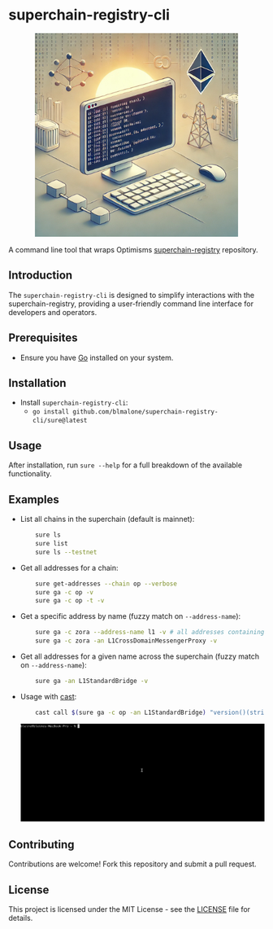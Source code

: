 # superchain-registry-cli

<p align="center">
    <img src="./superchain-registry-cli-dalle.png" alt="Generated Dall-e given this README as a prompt" width="400"/>
</p>

A command line tool that wraps Optimisms [superchain-registry](https://github.com/ethereum-optimism/superchain-registry) repository.

## Introduction

The `superchain-registry-cli` is designed to simplify interactions with the superchain-registry, providing a user-friendly command line interface for developers and operators.

## Prerequisites

- Ensure you have [Go](https://formulae.brew.sh/formula/go) installed on your system.

## Installation

- Install `superchain-registry-cli`:
    - `go install github.com/blmalone/superchain-registry-cli/sure@latest`
 
## Usage

After installation, run `sure --help` for a full breakdown of the available functionality.

## Examples

- List all chains in the superchain (default is mainnet): 
    ```bash 
        sure ls
        sure list
        sure ls --testnet
    ``` 
- Get all addresses for a chain: 
    ```bash 
        sure get-addresses --chain op --verbose
        sure ga -c op -v
        sure ga -c op -t -v
    ```
- Get a specific address by name (fuzzy match on `--address-name`): 
    ```bash
        sure ga -c zora --address-name l1 -v # all addresses containing "l1" - not case sensitive
        sure ga -c zora -an L1CrossDomainMessengerProxy -v
    ```

- Get all addresses for a given name across the superchain (fuzzy match on `--address-name`): 
    ```bash
        sure ga -an L1StandardBridge -v
    ```

- Usage with [cast](https://book.getfoundry.sh/cast/):
    ```bash
        cast call $(sure ga -c op -an L1StandardBridge) "version()(string)"
    ```
    ![How to use sure with cast](./cast-usage-example.gif)  

## Contributing

Contributions are welcome! Fork this repository and submit a pull request.

## License

This project is licensed under the MIT License - see the [LICENSE](LICENSE) file for details.
